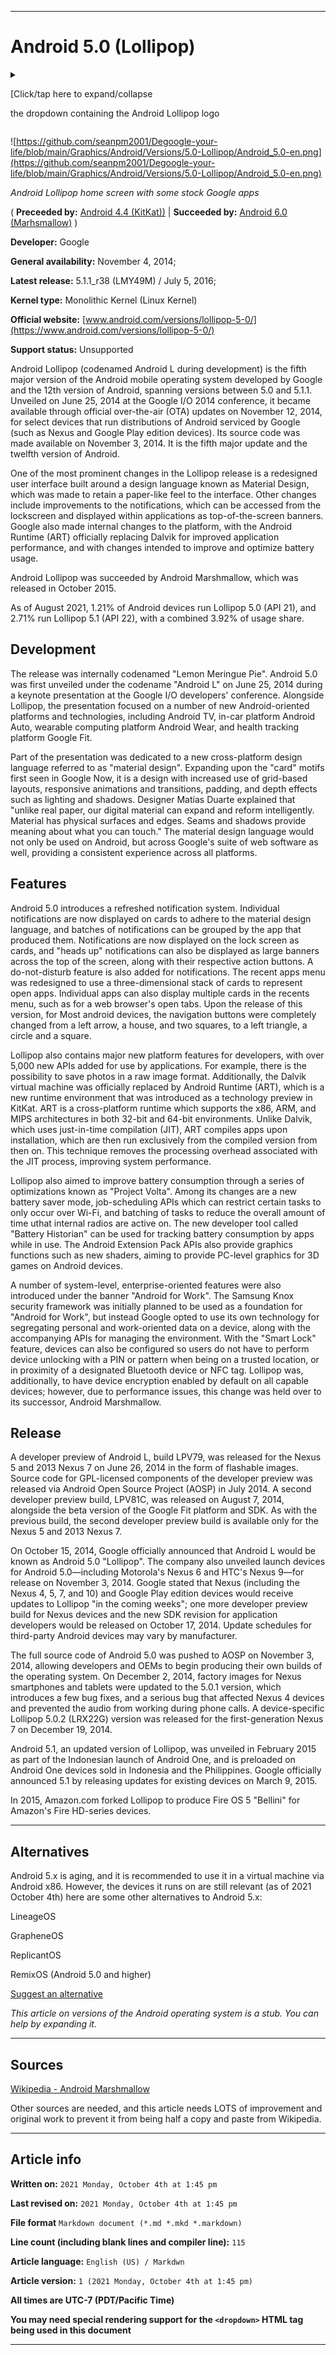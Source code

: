 
***

# Android 5.0 (Lollipop)

<details>
<summary><p>[Click/tap here to expand/collapse</p>
<p>the dropdown containing the Android Lollipop logo</p></summary>

![https://github.com/seanpm2001/Degoogle-your-life/blob/main/Graphics/Android/Versions/5.0-Lollipop/Android_Lollipop_Logo.svg](https://github.com/seanpm2001/Degoogle-your-life/blob/main/Graphics/Android/Versions/5.0-Lollipop/Android_Lollipop_Logo.svg)

</details>

![https://github.com/seanpm2001/Degoogle-your-life/blob/main/Graphics/Android/Versions/5.0-Lollipop/Android_5.0-en.png](https://github.com/seanpm2001/Degoogle-your-life/blob/main/Graphics/Android/Versions/5.0-Lollipop/Android_5.0-en.png)

_Android Lollipop home screen with some stock Google apps_

( **Preceeded by:** [Android 4.4 (KitKat))](https://github.com/seanpm2001/Degoogle-your-life/wiki/Android-4-4-KitKat/) | **Succeeded by:** [Android 6.0 (Marhsmallow)](https://github.com/seanpm2001/Degoogle-your-life/wiki/Android-6-0-Marshmallow/) )

**Developer:**	Google

**General availability:**	November 4, 2014;

**Latest release:**	5.1.1_r38 (LMY49M) / July 5, 2016;

**Kernel type:**	Monolithic Kernel (Linux Kernel)

**Official website:**	[www.android.com/versions/lollipop-5-0/](https://www.android.com/versions/lollipop-5-0/)

**Support status:** Unsupported

Android Lollipop (codenamed Android L during development) is the fifth major version of the Android mobile operating system developed by Google and the 12th version of Android, spanning versions between 5.0 and 5.1.1. Unveiled on June 25, 2014 at the Google I/O 2014 conference, it became available through official over-the-air (OTA) updates on November 12, 2014, for select devices that run distributions of Android serviced by Google (such as Nexus and Google Play edition devices). Its source code was made available on November 3, 2014. It is the fifth major update and the twelfth version of Android.

One of the most prominent changes in the Lollipop release is a redesigned user interface built around a design language known as Material Design, which was made to retain a paper-like feel to the interface. Other changes include improvements to the notifications, which can be accessed from the lockscreen and displayed within applications as top-of-the-screen banners. Google also made internal changes to the platform, with the Android Runtime (ART) officially replacing Dalvik for improved application performance, and with changes intended to improve and optimize battery usage.

Android Lollipop was succeeded by Android Marshmallow, which was released in October 2015.

As of August 2021, 1.21% of Android devices run Lollipop 5.0 (API 21), and 2.71% run Lollipop 5.1 (API 22), with a combined 3.92% of usage share.

## Development

The release was internally codenamed "Lemon Meringue Pie". Android 5.0 was first unveiled under the codename "Android L" on June 25, 2014 during a keynote presentation at the Google I/O developers' conference. Alongside Lollipop, the presentation focused on a number of new Android-oriented platforms and technologies, including Android TV, in-car platform Android Auto, wearable computing platform Android Wear, and health tracking platform Google Fit.

Part of the presentation was dedicated to a new cross-platform design language referred to as "material design". Expanding upon the "card" motifs first seen in Google Now, it is a design with increased use of grid-based layouts, responsive animations and transitions, padding, and depth effects such as lighting and shadows. Designer Matías Duarte explained that "unlike real paper, our digital material can expand and reform intelligently. Material has physical surfaces and edges. Seams and shadows provide meaning about what you can touch." The material design language would not only be used on Android, but across Google's suite of web software as well, providing a consistent experience across all platforms.

## Features

Android 5.0 introduces a refreshed notification system. Individual notifications are now displayed on cards to adhere to the material design language, and batches of notifications can be grouped by the app that produced them. Notifications are now displayed on the lock screen as cards, and "heads up" notifications can also be displayed as large banners across the top of the screen, along with their respective action buttons. A do-not-disturb feature is also added for notifications. The recent apps menu was redesigned to use a three-dimensional stack of cards to represent open apps. Individual apps can also display multiple cards in the recents menu, such as for a web browser's open tabs. Upon the release of this version, for Most android devices, the navigation buttons were completely changed from a left arrow, a house, and two squares, to a left triangle, a circle and a square.

Lollipop also contains major new platform features for developers, with over 5,000 new APIs added for use by applications. For example, there is the possibility to save photos in a raw image format. Additionally, the Dalvik virtual machine was officially replaced by Android Runtime (ART), which is a new runtime environment that was introduced as a technology preview in KitKat. ART is a cross-platform runtime which supports the x86, ARM, and MIPS architectures in both 32-bit and 64-bit environments. Unlike Dalvik, which uses just-in-time compilation (JIT), ART compiles apps upon installation, which are then run exclusively from the compiled version from then on. This technique removes the processing overhead associated with the JIT process, improving system performance.

Lollipop also aimed to improve battery consumption through a series of optimizations known as "Project Volta". Among its changes are a new battery saver mode, job-scheduling APIs which can restrict certain tasks to only occur over Wi-Fi, and batching of tasks to reduce the overall amount of time uthat internal radios are active on. The new developer tool called "Battery Historian" can be used for tracking battery consumption by apps while in use. The Android Extension Pack APIs also provide graphics functions such as new shaders, aiming to provide PC-level graphics for 3D games on Android devices.

A number of system-level, enterprise-oriented features were also introduced under the banner "Android for Work". The Samsung Knox security framework was initially planned to be used as a foundation for "Android for Work", but instead Google opted to use its own technology for segregating personal and work-oriented data on a device, along with the accompanying APIs for managing the environment. With the "Smart Lock" feature, devices can also be configured so users do not have to perform device unlocking with a PIN or pattern when being on a trusted location, or in proximity of a designated Bluetooth device or NFC tag. Lollipop was, additionally, to have device encryption enabled by default on all capable devices; however, due to performance issues, this change was held over to its successor, Android Marshmallow.

## Release

A developer preview of Android L, build LPV79, was released for the Nexus 5 and 2013 Nexus 7 on June 26, 2014 in the form of flashable images. Source code for GPL-licensed components of the developer preview was released via Android Open Source Project (AOSP) in July 2014. A second developer preview build, LPV81C, was released on August 7, 2014, alongside the beta version of the Google Fit platform and SDK. As with the previous build, the second developer preview build is available only for the Nexus 5 and 2013 Nexus 7.

On October 15, 2014, Google officially announced that Android L would be known as Android 5.0 "Lollipop". The company also unveiled launch devices for Android 5.0‍—‌including Motorola's Nexus 6 and HTC's Nexus 9‍—‌for release on November 3, 2014. Google stated that Nexus (including the Nexus 4, 5, 7, and 10) and Google Play edition devices would receive updates to Lollipop "in the coming weeks"; one more developer preview build for Nexus devices and the new SDK revision for application developers would be released on October 17, 2014. Update schedules for third-party Android devices may vary by manufacturer.

The full source code of Android 5.0 was pushed to AOSP on November 3, 2014, allowing developers and OEMs to begin producing their own builds of the operating system. On December 2, 2014, factory images for Nexus smartphones and tablets were updated to the 5.0.1 version, which introduces a few bug fixes, and a serious bug that affected Nexus 4 devices and prevented the audio from working during phone calls. A device-specific Lollipop 5.0.2 (LRX22G) version was released for the first-generation Nexus 7 on December 19, 2014.

Android 5.1, an updated version of Lollipop, was unveiled in February 2015 as part of the Indonesian launch of Android One, and is preloaded on Android One devices sold in Indonesia and the Philippines. Google officially announced 5.1 by releasing updates for existing devices on March 9, 2015.

In 2015, Amazon.com forked Lollipop to produce Fire OS 5 "Bellini" for Amazon's Fire HD-series devices.

***

## Alternatives

Android 5.x is aging, and it is recommended to use it in a virtual machine via Android x86. However, the devices it runs on are still relevant (as of 2021 October 4th) here are some other alternatives to Android 5.x:

LineageOS

GrapheneOS

ReplicantOS

RemixOS (Android 5.0 and higher)

[Suggest an alternative](https://github.com/seanpm2001/Degoogle-your-life/issues/)

_This article on versions of the Android operating system is a stub. You can help by expanding it._

***

## Sources

[Wikipedia - Android Marshmallow](https://en.wikipedia.org/wiki/Android_Lollipop/)

Other sources are needed, and this article needs LOTS of improvement and original work to prevent it from being half a copy and paste from Wikipedia.

***

## Article info

**Written on:** `2021 Monday, October 4th at 1:45 pm`

**Last revised on:** `2021 Monday, October 4th at 1:45 pm`

**File format** `Markdown document (*.md *.mkd *.markdown)`

**Line count (including blank lines and compiler line):** `115`

**Article language:** `English (US) / Markdwn`

**Article version:** `1 (2021 Monday, October 4th at 1:45 pm)`

**All times are UTC-7 (PDT/Pacific Time)**

**You may need special rendering support for the `<dropdown>` HTML tag being used in this document**

***

